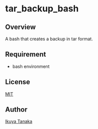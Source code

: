 # tar_backup_bash

## Overview

A bash that creates a backup in tar format.

## Requirement

- bash environment

## License
[MIT](https://github.com/i-tanaka730/tar_backup_bash/blob/main/LICENSE)

## Author
[Ikuya Tanaka](https://github.com/i-tanaka730)
